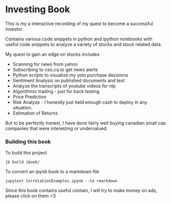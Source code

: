 # Investing Book

This is my a interactive recording of my quest to become a successful investor.

Contains various code snippets in python and ipython notebooks with useful code snippets to analyze a variety of stocks and stock related data.

My quest to gain an edge on stocks includes

* Scanning for news from yahoo
* Subscribing to ceo.ca to get news alerts
* Python scripts to visualize my yolo purchase decisions
* Sentiment Analysis on published documents and text
* Analyze the transcripts of youtube videos for nlp
* Algorithmic trading - just for back testing
* Price Prediction
* Risk Analyze - I honestly just held enough cash to deploy in any situation.
* Estimation of Returns

But to be perfectly honest, I have done fairly well buying canadian small cap companies that were interesting or undervalued.


### Building this book

To build this project

```
jb build ibook/
```

To convert an ipynb book to a markdown file
```
jupytext CorrelationExamples.ipynb --to rmarkdown
```

Since this book contains useful contain, I will try to make money on ads, please click on them <3
